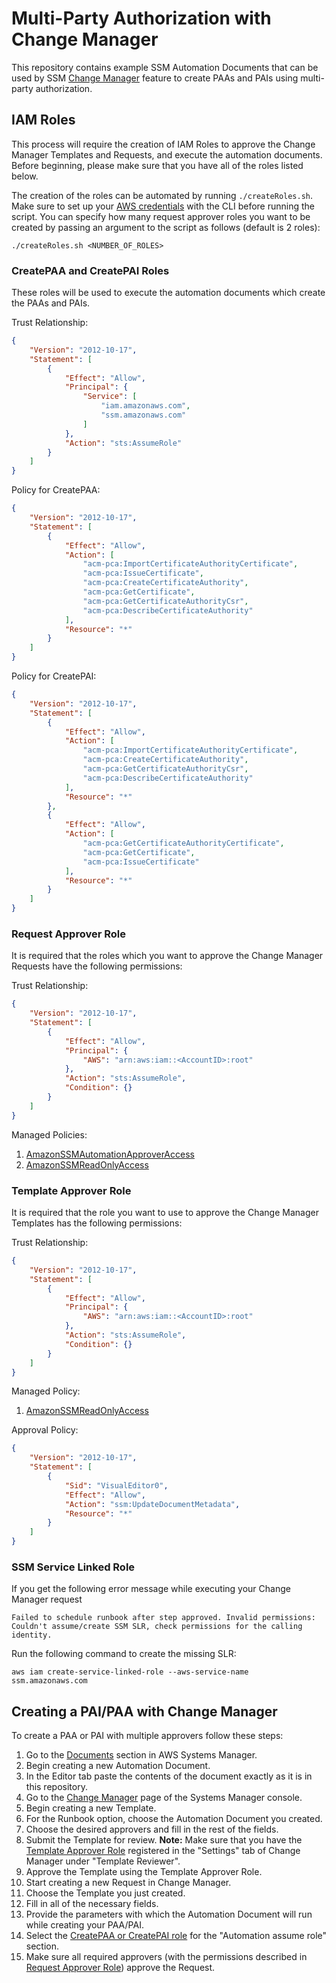 # Multi-Party Authorization with Change Manager

This repository contains example SSM Automation Documents that can be used by SSM [Change Manager](https://docs.aws.amazon.com/systems-manager/latest/userguide/change-manager.html) feature to create PAAs and PAIs using multi-party authorization.

## IAM Roles
This process will require the creation of IAM Roles to approve the Change Manager Templates and Requests, and execute the automation documents. Before beginning, please make sure that you have all of the roles listed below.

The creation of the roles can be automated by running `./createRoles.sh`. Make sure to set up your [AWS credentials](https://docs.aws.amazon.com/cli/latest/userguide/cli-configure-files.html) with the CLI before running the script. You can specify how many request approver roles you want to be created by passing an argument to the script as follows (default is 2 roles):

`./createRoles.sh <NUMBER_OF_ROLES>`

### CreatePAA and CreatePAI Roles
These roles will be used to execute the automation documents which create the PAAs and PAIs.

Trust Relationship:
```json
{
    "Version": "2012-10-17",
    "Statement": [
        {
            "Effect": "Allow",
            "Principal": {
                "Service": [
                    "iam.amazonaws.com",
                    "ssm.amazonaws.com"
                ]
            },
            "Action": "sts:AssumeRole"
        }
    ]
}
```

Policy for CreatePAA:
```json
{
    "Version": "2012-10-17",
    "Statement": [
        {
            "Effect": "Allow",
            "Action": [
                "acm-pca:ImportCertificateAuthorityCertificate",
                "acm-pca:IssueCertificate",
                "acm-pca:CreateCertificateAuthority",
                "acm-pca:GetCertificate",
                "acm-pca:GetCertificateAuthorityCsr",
                "acm-pca:DescribeCertificateAuthority"
            ],
            "Resource": "*"
        }
    ]
}
```

Policy for CreatePAI:
```json
{
    "Version": "2012-10-17",
    "Statement": [
        {
            "Effect": "Allow",
            "Action": [
                "acm-pca:ImportCertificateAuthorityCertificate",
                "acm-pca:CreateCertificateAuthority",
                "acm-pca:GetCertificateAuthorityCsr",
                "acm-pca:DescribeCertificateAuthority"
            ],
            "Resource": "*"
        },
        {
            "Effect": "Allow",
            "Action": [
                "acm-pca:GetCertificateAuthorityCertificate",
                "acm-pca:GetCertificate",
                "acm-pca:IssueCertificate"
            ],
            "Resource": "*"
        }
    ]
}
```

### Request Approver Role
It is required that the roles which you want to approve the Change Manager Requests have the following permissions:

Trust Relationship:
```json
{
    "Version": "2012-10-17",
    "Statement": [
        {
            "Effect": "Allow",
            "Principal": {
                "AWS": "arn:aws:iam::<AccountID>:root"
            },
            "Action": "sts:AssumeRole",
            "Condition": {}
        }
    ]
}
```

Managed Policies:
1. [AmazonSSMAutomationApproverAccess](https://docs.aws.amazon.com/aws-managed-policy/latest/reference/AmazonSSMAutomationApproverAccess.html)
2. [AmazonSSMReadOnlyAccess](https://docs.aws.amazon.com/aws-managed-policy/latest/reference/AmazonSSMReadOnlyAccess.html)

### Template Approver Role
It is required that the role you want to use to approve the Change Manager Templates has the following permissions:

Trust Relationship:
```json
{
    "Version": "2012-10-17",
    "Statement": [
        {
            "Effect": "Allow",
            "Principal": {
                "AWS": "arn:aws:iam::<AccountID>:root"
            },
            "Action": "sts:AssumeRole",
            "Condition": {}
        }
    ]
}
```

Managed Policy:
1. [AmazonSSMReadOnlyAccess](https://docs.aws.amazon.com/aws-managed-policy/latest/reference/AmazonSSMReadOnlyAccess.html)

Approval Policy:
```json
{
    "Version": "2012-10-17",
    "Statement": [
        {
            "Sid": "VisualEditor0",
            "Effect": "Allow",
            "Action": "ssm:UpdateDocumentMetadata",
            "Resource": "*"
        }
    ]
}
```

### SSM Service Linked Role
If you get the following error message while executing your Change Manager request

`Failed to schedule runbook after step approved. Invalid permissions: Couldn't assume/create SSM SLR, check permissions for the calling identity.`

Run the following command to create the missing SLR:

`aws iam create-service-linked-role --aws-service-name ssm.amazonaws.com`

## Creating a PAI/PAA with Change Manager
To create a PAA or PAI with multiple approvers follow these steps:
1. Go to the [Documents](https://console.aws.amazon.com/systems-manager/documents) section in AWS Systems Manager.
2. Begin creating a new Automation Document.
3. In the Editor tab paste the contents of the document exactly as it is in this repository.
4. Go to the [Change Manager](https://console.aws.amazon.com/systems-manager/change-manager) page of the Systems Manager console.
5. Begin creating a new Template.
6. For the Runbook option, choose the Automation Document you created.
7. Choose the desired approvers and fill in the rest of the fields.
8. Submit the Template for review. **Note:** Make sure that you have the [Template Approver Role](#template-approver-role) registered in the "Settings" tab of Change Manager under "Template Reviewer".
9. Approve the Template using the Template Approver Role.
10. Start creating a new Request in Change Manager.
11. Choose the Template you just created.
12. Fill in all of the necessary fields.
13. Provide the parameters with which the Automation Document will run while creating your PAA/PAI.
14. Select the [CreatePAA or CreatePAI role](#createpaa-and-createpai-roles) for the "Automation assume role" section.
15. Make sure all required approvers (with the permissions described in [Request Approver Role](#request-approver-role)) approve the Request.
